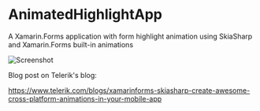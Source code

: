 # AnimatedHighlightApp
A Xamarin.Forms application with form highlight animation using SkiaSharp and Xamarin.Forms built-in animations

![Screenshot](https://github.com/andreinitescu/AnimatedHighlightApp/blob/master/screenshot.png)

Blog post on Telerik's blog:

https://www.telerik.com/blogs/xamarinforms-skiasharp-create-awesome-cross-platform-animations-in-your-mobile-app
